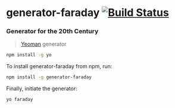 # generator-faraday [![Build Status](https://secure.travis-ci.org/evturn/generator-faraday.png?branch=master)](https://travis-ci.org/evturn/generator-faraday)

### Generator for the 20th Century

> [Yeoman](http://yeoman.io) generator

```bash
npm install -g yo
```

To install generator-faraday from npm, run:

```bash
npm install -g generator-faraday
```

Finally, initiate the generator:

```bash
yo faraday
```